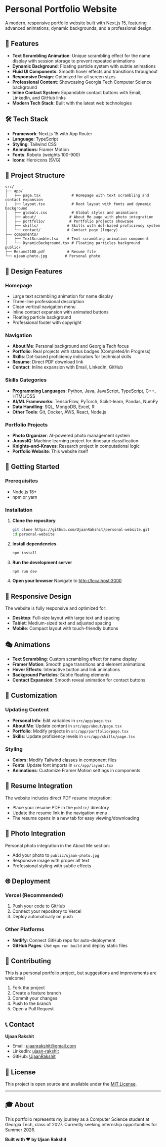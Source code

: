 # Personal Portfolio Website

A modern, responsive portfolio website built with Next.js 15, featuring advanced animations, dynamic backgrounds, and a professional design.

## 🚀 Features

- **Text Scrambling Animation**: Unique scrambling effect for the name display with session storage to prevent repeated animations
- **Dynamic Background**: Floating particle system with subtle animations
- **Fluid UI Components**: Smooth hover effects and transitions throughout
- **Responsive Design**: Optimized for all screen sizes
- **Professional Content**: Showcasing Georgia Tech Computer Science background
- **Inline Contact System**: Expandable contact buttons with Email, LinkedIn, and GitHub links
- **Modern Tech Stack**: Built with the latest web technologies

## 🛠️ Tech Stack

- **Framework**: Next.js 15 with App Router
- **Language**: TypeScript
- **Styling**: Tailwind CSS
- **Animations**: Framer Motion
- **Fonts**: Roboto (weights 100-900)
- **Icons**: Heroicons (SVG)

## 📁 Project Structure

```
src/
├── app/
│   ├── page.tsx              # Homepage with text scrambling and contact expansion
│   ├── layout.tsx            # Root layout with fonts and dynamic background
│   ├── globals.css           # Global styles and animations
│   ├── about/               # About Me page with photo integration
│   ├── portfolio/           # Portfolio projects showcase
│   ├── skills/             # Skills with dot-based proficiency system
│   └── contact/            # Contact page (legacy)
├── components/
│   ├── TextScramble.tsx    # Text scrambling animation component
│   └── DynamicBackground.tsx # Floating particles background
public/
├── Resume2108.pdf          # Resume file
└── ujaan-photo.jpg        # Personal photo
```

## 🎨 Design Features

### Homepage
- Large text scrambling animation for name display
- Three-line professional description
- Clean vertical navigation menu
- Inline contact expansion with animated buttons
- Floating particle background
- Professional footer with copyright

### Navigation
- **About Me**: Personal background and Georgia Tech focus
- **Portfolio**: Real projects with status badges (Completed/In Progress)
- **Skills**: Dot-based proficiency indicators for technical skills
- **Resume**: Direct PDF download link
- **Contact**: Inline expansion with Email, LinkedIn, GitHub

### Skills Categories
- **Programming Languages**: Python, Java, JavaScript, TypeScript, C++, HTML/CSS
- **AI/ML Frameworks**: TensorFlow, PyTorch, Scikit-learn, Pandas, NumPy
- **Data Handling**: SQL, MongoDB, Excel, R
- **Other Tools**: Git, Docker, AWS, React, Node.js

### Portfolio Projects
- **Photo Organizer**: AI-powered photo management system
- **JurassIQ**: Machine learning project for dinosaur classification
- **Knights-and-Knaves**: Research project in computational logic
- **Portfolio Website**: This website itself

## 🚀 Getting Started

### Prerequisites
- Node.js 18+ 
- npm or yarn

### Installation

1. **Clone the repository**
   ```bash
   git clone https://github.com/UjaanRakshit/personal-website.git
   cd personal-website
   ```

2. **Install dependencies**
   ```bash
   npm install
   ```

3. **Run the development server**
   ```bash
   npm run dev
   ```

4. **Open your browser**
   Navigate to [http://localhost:3000](http://localhost:3000)

## 📱 Responsive Design

The website is fully responsive and optimized for:
- **Desktop**: Full-size layout with large text and spacing
- **Tablet**: Medium-sized text and adjusted spacing
- **Mobile**: Compact layout with touch-friendly buttons

## 🎭 Animations

- **Text Scrambling**: Custom scrambling effect for name display
- **Framer Motion**: Smooth page transitions and element animations
- **Hover Effects**: Interactive button and link animations
- **Background Particles**: Subtle floating elements
- **Contact Expansion**: Smooth reveal animation for contact buttons

## 🔧 Customization

### Updating Content
- **Personal Info**: Edit variables in `src/app/page.tsx`
- **About Me**: Update content in `src/app/about/page.tsx`
- **Portfolio**: Modify projects in `src/app/portfolio/page.tsx`
- **Skills**: Update proficiency levels in `src/app/skills/page.tsx`

### Styling
- **Colors**: Modify Tailwind classes in component files
- **Fonts**: Update font imports in `src/app/layout.tsx`
- **Animations**: Customize Framer Motion settings in components

## 📄 Resume Integration

The website includes direct PDF resume integration:
- Place your resume PDF in the `public/` directory
- Update the resume link in the navigation menu
- The resume opens in a new tab for easy viewing/downloading

## 📸 Photo Integration

Personal photo integration in the About Me section:
- Add your photo to `public/ujaan-photo.jpg`
- Responsive image with proper alt text
- Professional styling with subtle effects

## 🌐 Deployment

### Vercel (Recommended)
1. Push your code to GitHub
2. Connect your repository to Vercel
3. Deploy automatically on push

### Other Platforms
- **Netlify**: Connect GitHub repo for auto-deployment
- **GitHub Pages**: Use `npm run build` and deploy static files

## 🤝 Contributing

This is a personal portfolio project, but suggestions and improvements are welcome!

1. Fork the project
2. Create a feature branch
3. Commit your changes
4. Push to the branch
5. Open a Pull Request

## 📞 Contact

**Ujaan Rakshit**
- Email: [ujaanrakshit@gmail.com](mailto:ujaanrakshit@gmail.com)
- LinkedIn: [ujaan-rakshit](https://www.linkedin.com/in/ujaan-rakshit-18508b281/)
- GitHub: [UjaanRakshit](https://github.com/ujaanrakshit)

## 📝 License

This project is open source and available under the [MIT License](LICENSE).

---

## 🎓 About

This portfolio represents my journey as a Computer Science student at Georgia Tech, class of 2027. Currently seeking internship opportunities for Summer 2026.

**Built with ❤️ by Ujaan Rakshit**
